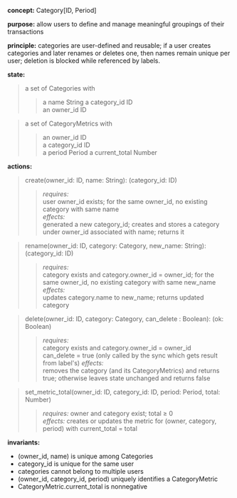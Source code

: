 
**concept:** Category[ID, Period]

**purpose:** allow users to define and manage meaningful groupings of their transactions

**principle:** categories are user-defined and reusable; if a user creates categories and later renames or deletes one, then names remain unique per user; deletion is blocked while referenced by labels.

**state:**
> a set of Categories with  
>> a name String
>> a category_id ID  
>> an owner_id ID 

> a set of CategoryMetrics with
>> an owner_id ID  
>> a category_id ID  
>> a period Period
>> a current_total Number 



**actions:**
> create(owner_id: ID, name: String): (category_id: ID)  
>> *requires:*  
user owner_id exists; for the same owner_id, no existing category with same name  
>> *effects:*  
generated a new category_id; creates and stores a category under owner_id associated with name; returns it

> rename(owner_id: ID, category: Category, new_name: String): (category_id: ID)  
>> *requires:*  
category exists and category.owner_id = owner_id; for the same owner_id, no existing category with same new_name  
>> *effects:*  
updates category.name to new_name; returns updated category

> delete(owner_id: ID, category: Category, can_delete : Boolean): (ok: Boolean)  
>> *requires:*  
category exists and category.owner_id = owner_id  \
can_delete = true (only called by the sync which gets result from label's)
>> *effects:*  
removes the category (and its CategoryMetrics) and returns true; otherwise leaves state unchanged and returns false


> set_metric_total(owner_id: ID, category_id: ID, period: Period, total: Number)
>> *requires:* owner and category exist; total ≥ 0  
>> *effects:* creates or updates the metric for (owner, category, period) with current_total = total


**invariants:**
- (owner_id, name) is unique among Categories
- category_id is unique for the same user
- categories cannot belong to multiple users
- (owner_id, category_id, period) uniquely identifies a CategoryMetric  
- CategoryMetric.current_total is nonnegative


